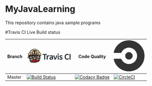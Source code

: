 # MyJavaLearning

This repository contains java sample programs


#Travis CI Live Build status

Branch|[![Travis CI logo](TravisCI.png)](https://travis-ci.org)|Code Quality|[![Circle CI logo](CircleCI.png)](https://circleci.com/)
---|---|---|---
Master|[![Build Status](https://travis-ci.org/hemanth22/MyJavaLearning.svg?branch=master)](https://travis-ci.org/hemanth22/MyJavaLearning)|[![Codacy Badge](https://api.codacy.com/project/badge/Grade/a176f8227ac347f8a98595a97b00b27c)](https://www.codacy.com/app/hemanth22hemu/MyJavaLearning?utm_source=github.com&amp;utm_medium=referral&amp;utm_content=hemanth22/MyJavaLearning&amp;utm_campaign=Badge_Grade)|[![CircleCI](https://circleci.com/gh/hemanth22/CSVToCustomDSV/tree/master.svg?style=svg)](https://circleci.com/gh/hemanth22/CSVToCustomDSV/tree/master)
